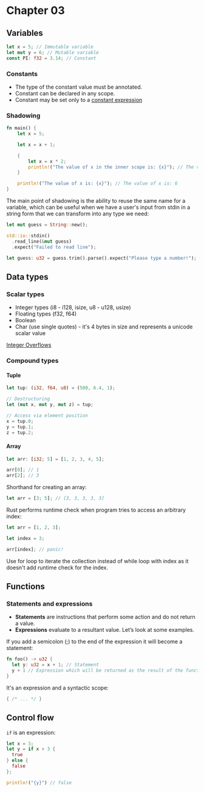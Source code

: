 # Chapter 03

## Variables

```rust
let x = 5; // Immutable variable
let mut y = 6; // Mutable variable
const PI: f32 = 3.14; // Constant
```

### Constants

- The type of the constant value must be annotated.
- Constant can be declared in any scope.
- Constant may be set only to a [constant expression](https://doc.rust-lang.org/reference/const_eval.html) 

### Shadowing

```rust
fn main() {
    let x = 5;

    let x = x + 1;

    {
        let x = x * 2;
        println!("The value of x in the inner scope is: {x}"); // The value of x in the inner scope is: 12
    }

    println!("The value of x is: {x}"); // The value of x is: 6
}
```

The main point of shadowing is the ability to reuse the same name for a variable,
which can be useful when we have a user's input from stdin in a string form that
we can transform into any type we need:

```rust
let mut guess = String::new();

std::io::stdin()
  .read_line(&mut guess)
  .expect("Failed to read line");

let guess: u32 = guess.trim().parse().expect("Please type a number!");
```

## Data types

### Scalar types

- Integer types (i8 - i128, isize, u8 - u128, usize)
- Floating types (f32, f64) 
- Boolean
- Char (use single quotes) - it's 4 bytes in size and represents a unicode scalar value 

[Integer Overflows](./i-overflows/src/main.rs)

### Compound types

#### Tuple

```rust
let tup: (i32, f64, u8) = (500, 6.4, 1);

// Destructuring
let (mut x, mut y, mut z) = tup;

// Access via element position
x = tup.0;
y = tup.1;
z = tup.2;
```

#### Array

```rust
let arr: [i32; 5] = [1, 2, 3, 4, 5];

arr[0]; // 1
arr[2]; // 3
```

Shorthand for creating an array:

```rust
let arr = [3; 5]; // [3, 3, 3, 3, 3]
```

Rust performs runtime check when program tries to access an arbitrary index:

```rust
let arr = [1, 2, 3];

let index = 3;

arr[index]; // panic!
```

Use for loop to iterate the collection instead of while loop with index as it 
doesn't add runtime check for the index.

## Functions

### Statements and expressions

* **Statements** are instructions that perform some action and do not return a value.
* **Expressions** evaluate to a resultant value. Let’s look at some examples.

If you add a semicolon (;) to the end of the expression it will become a statement:

```rust
fn foo() -> u32 {
  let y: u32 = x + 1; // Statement
  y + 1 // Expression which will be returned as the result of the function
}
```

It's an expression and a syntactic scope:

```rust
{ /* ... */ } 
```

## Control flow

`if` is an expression:

```rust
let x = 3;
let y = if x > 3 {
  true
} else {
  false
};

println!("{y}") // false
```

